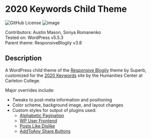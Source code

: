 2020 Keywords Child Theme
==========

![GitHub License](https://img.shields.io/github/license/DigitalCarleton/2020-Keywords) ![image](https://img.shields.io/badge/version-0.1-blue)

Contributors:  Austin Mason, Sonya Romanenko  
Tested on: WordPress v5.5.3  
Parent theme: ResponsiveBlogily v3.8  

Description
----------

A WordPress child theme of the [Responsive Blogily](https://superbthemes.com/responsiveblogily/) theme by Superb, customized for the [2020 Keywords](https://2020keywords.sites.carleton.edu) site by the Humanities Center at Carleton College.

Major overrides include:

- Tweaks to post-meta information and positioning
- Color scheme, background image, and layout changes
- Custom styles for output of plugins used:
  - [Alphabetic Pagination](https://wordpress.org/plugins/alphabetic-pagination/)
  - [WP User Frontend](https://wordpress.org/plugins/wp-user-frontend/)
  - [Posts Like Dislike](https://wordpress.org/plugins/posts-like-dislike/)
  - [AddToAny Share Buttons](https://wordpress.org/plugins/add-to-any/)

